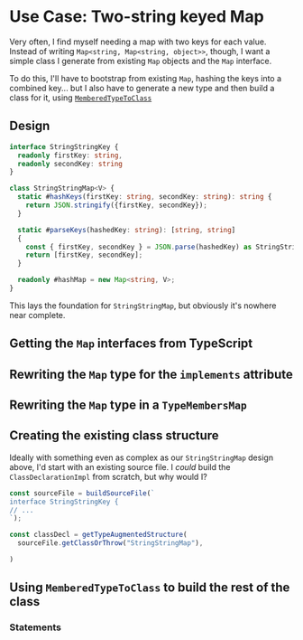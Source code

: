 # Use Case: Two-string keyed Map

Very often, I find myself needing a map with two keys for each value.  Instead of writing `Map<string, Map<string, object>>`, though, I want a simple class I generate from existing `Map` objects and the `Map` interface.

To do this, I'll have to bootstrap from existing `Map`, hashing the keys into a combined key... but I also have to generate a new type and then build a class for it, using [`MemberedTypeToClass`](../guides/MemberedTypeToClass.md)

## Design

```typescript
interface StringStringKey {
  readonly firstKey: string,
  readonly secondKey: string
}

class StringStringMap<V> {
  static #hashKeys(firstKey: string, secondKey: string): string {
    return JSON.stringify({firstKey, secondKey});
  }

  static #parseKeys(hashedKey: string): [string, string]
  {
    const { firstKey, secondKey } = JSON.parse(hashedKey) as StringStringKey;
    return [firstKey, secondKey];
  }

  readonly #hashMap = new Map<string, V>;
}
```

This lays the foundation for `StringStringMap`, but obviously it's nowhere near complete.  

## Getting the `Map` interfaces from TypeScript

## Rewriting the `Map` type for the `implements` attribute

## Rewriting the `Map` type in a `TypeMembersMap`

## Creating the existing class structure

Ideally with something even as complex as our `StringStringMap` design above, I'd start with an existing source file.  I _could_ build the `ClassDeclarationImpl` from scratch, but why would I?

```typescript
const sourceFile = buildSourceFile(`
interface StringStringKey {
// ...
`);

const classDecl = getTypeAugmentedStructure(
  sourceFile.getClassOrThrow("StringStringMap"),

)
```

## Using `MemberedTypeToClass` to build the rest of the class

### Statements
